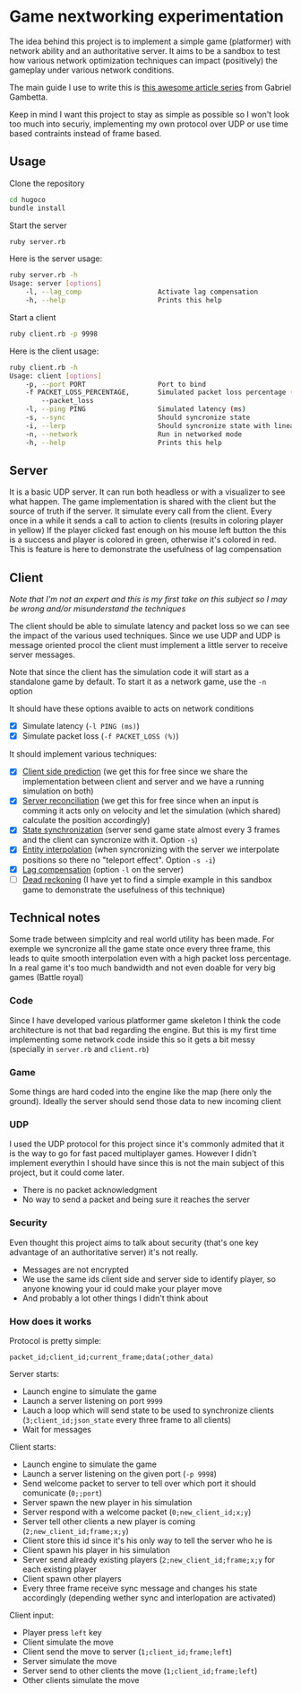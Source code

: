 # Game nextworking experimentation

The idea behind this project is to implement a simple game (platformer) with network ability and an authoritative server.
It aims to be a sandbox to test how various network optimization techniques can
impact (positively) the gameplay under various network conditions.

The main guide I use to write this is [this awesome article series](https://www.gabrielgambetta.com/client-server-game-architecture.html)
from Gabriel Gambetta.

Keep in mind I want this project to stay as simple as possible so I won't look too much into securiy, implementing my own protocol over UDP or use time based contraints instead of frame based.

## Usage

Clone the repository

```sh
cd hugoco
bundle install
```

Start the server

```sh
ruby server.rb
```

Here is the server usage:

```sh
ruby server.rb -h
Usage: server [options]
    -l, --lag_comp                   Activate lag compensation
    -h, --help                       Prints this help
```
Start a client

```sh
ruby client.rb -p 9998
```

Here is the client usage:

```sh
ruby client.rb -h
Usage: client [options]
    -p, --port PORT                  Port to bind
    -f PACKET_LOSS_PERCENTAGE,       Simulated packet loss percentage (%)
        --packet_loss
    -l, --ping PING                  Simulated latency (ms)
    -s, --sync                       Should syncronize state
    -i, --lerp                       Should syncronize state with linear interpolation, do nothing without sync (-s) option
    -n, --network                    Run in networked mode
    -h, --help                       Prints this help
```

## Server

It is a basic UDP server. It can run both headless or with a visualizer to see what happen.
The game implementation is shared with the client but the source of truth if the server.
It simulate every call from the client.
Every once in a while it sends a call to action to clients (results in coloring player in yellow)
If the player clicked fast enough on his mouse left button the this is a success
and player is colored in green, otherwise it's colored in red.
This is feature is here to demonstrate the usefulness of lag compensation

## Client

_Note that I'm not an expert and this is my first take on this subject so I may be wrong and/or misunderstand the techniques_

The client should be able to simulate latency and packet loss so we can see the impact of the various used techniques.
Since we use UDP and UDP is message oriented procol the client must implement a little server to receive server messages.

Note that since the client has the simulation code it will start as a standalone game by default. To start it as
a network game, use the `-n` option

It should have these options avaible to acts on network conditions

- [x] Simulate latency (`-l PING (ms)`)
- [x] Simulate packet loss (`-f PACKET_LOSS (%)`)

It should implement various techniques:

- [x] [Client side prediction](https://www.gabrielgambetta.com/client-side-prediction-server-reconciliation.html#client-side-prediction) (we get this for free since we share the implementation between client and server and we have a running simulation on both)
- [x] [Server reconciliation](https://www.gabrielgambetta.com/client-side-prediction-server-reconciliation.html#server-reconciliation) (we get this for free since when an input is comming it acts only on velocity and let the simulation (which shared) calculate the position accordingly)
- [x] [State synchronization](https://www.gabrielgambetta.com/entity-interpolation.html#server-time-step) (server send game state almost every 3 frames and the client can syncronize with it. Option `-s`)
- [x] [Entity interpolation](https://www.gabrielgambetta.com/entity-interpolation.html#entity-interpolation) (when syncronizing with the server we interpolate positions so there no "teleport effect". Option `-s -i`)
- [X] [Lag compensation](https://www.gabrielgambetta.com/lag-compensation.html#lag-compensation) (option `-l` on the server)
- [ ] [Dead reckoning](https://www.gabrielgambetta.com/entity-interpolation.html#dead-reckoning) (I have yet to find a simple example in this sandbox game to demonstrate the usefulness of this technique)

## Technical notes

Some trade between simplcity and real world utility has been made.
For exemple we syncronize all the game state once every three frame,
this leads to quite smooth interpolation even with a high packet loss percentage.
In a real game it's too much bandwidth and not even doable for very big games (Battle royal)

### Code

Since I have developed various platformer game skeleton I think the code architecture is not that bad regarding the engine.
But this is my first time implementing some network code inside this so it gets a bit messy
(specially in `server.rb` and `client.rb`)

### Game

Some things are hard coded into the engine like the map (here only the ground).
Ideally the server should send those data to new incoming client

### UDP

I used the UDP protocol for this project since it's commonly admited that it is the way to go for fast paced multiplayer games.
However I didn't implement everythin I should have since this is not the main subject of this project, but it could come later.

- There is no packet acknowledgment
- No way to send a packet and being sure it reaches the server

### Security

Even thought this project aims to talk about security (that's one key advantage of an authoritative server) it's not really.

- Messages are not encrypted
- We use the same ids client side and server side to identify player, so anyone knowing your id could make your player move
- And probably a lot other things I didn't think about

### How does it works

Protocol is pretty simple:

`packet_id;client_id;current_frame;data(;other_data)`

Server starts:

- Launch engine to simulate the game
- Launch a server listening on port `9999`
- Lauch a loop which will send state to be used to synchronize clients (`3;client_id;json_state` every three frame to all clients)
- Wait for messages

Client starts:

- Launch engine to simulate the game
- Launch a server listening on the given port (`-p 9998`)
- Send welcome packet to server to tell over which port it should comunicate (`0;;port`)
- Server spawn the new player in his simulation
- Server respond with a welcome packet (`0;new_client_id;x;y`)
- Server tell other clients a new player is coming (`2;new_client_id;frame;x;y`)
- Client store this id since it's his only way to tell the server who he is
- Client spawn his player in his simulation
- Server send already existing players (`2;new_client_id;frame;x;y` for each existing player
- Client spawn other players
- Every three frame receive sync message and changes his state accordingly (depending wether sync and interlopation are activated)

Client input:

- Player press `left` key
- Client simulate the move
- Client send the move to server (`1;client_id;frame;left`)
- Server simulate the move
- Server send to other clients the move (`1;client_id;frame;left`)
- Other clients simulate the move
